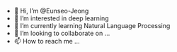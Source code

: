 - 👋 Hi, I’m @Eunseo-Jeong
- 👀 I’m interested in deep learning
- 🌱 I’m currently learning Natural Language Processing
- 💞️ I’m looking to collaborate on ...
- 📫 How to reach me ...

<!---
Eunseo-Jeong/Eunseo-Jeong is a ✨ special ✨ repository because its `README.md` (this file) appears on your GitHub profile.
You can click the Preview link to take a look at your changes.
--->
